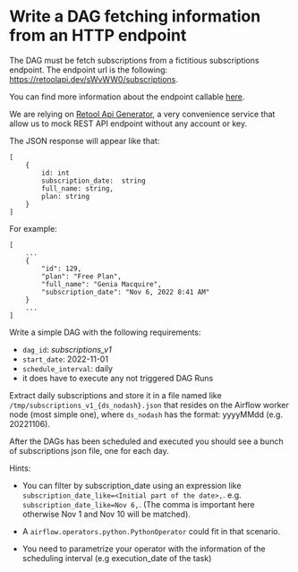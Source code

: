 # Write a DAG fetching information from an HTTP endpoint

The DAG must be fetch subscriptions from a fictitious subscriptions endpoint.
The endpoint url is the following: https://retoolapi.dev/sWvWW0/subscriptions.

You can find more information about the endpoint callable [here](https://www.npmjs.com/package/json-server#routes).

We are relying on [Retool Api Generator](https://retool.com/api-generator/), 
a very convenience service that allow us to mock REST API endpoint without any account or key.

The JSON response will appear like that:

```
[
    {
        id: int
        subscription_date:  string
        full_name: string,
        plan: string
    }
]

```

For example:

```
[
    ...
    {
        "id": 129,
        "plan": "Free Plan",
        "full_name": "Genia Macquire",
        "subscription_date": "Nov 6, 2022 8:41 AM"
    }
    ...
]
```

Write a simple DAG with the following requirements:

- `dag_id`: _subscriptions_v1_
- `start_date`: 2022-11-01
- `schedule_interval`: daily
- it does have to execute any not triggered DAG Runs


Extract daily subscriptions and store it in a file named like `/tmp/subscriptions_v1_{ds_nodash}.json` that resides on the Airflow worker node (most simple one),
where `ds_nodash` has the format: yyyyMMdd (e.g. 20221106).

After the DAGs has been scheduled and executed you should see a bunch of subscriptions json file,
one for each day.

Hints:

 - You can filter by subscription_date using an expression like `subscription_date_like=<Initial part of the date>,`. e.g. `subscription_date_like=Nov 6,`. 
 (The comma is important here otherwise Nov 1 and Nov 10 will be matched).
 
 - A `airflow.operators.python.PythonOperator` could fit in that scenario.

 - You need to parametrize your operator with the information of the scheduling interval (e.g execution_date of the task)